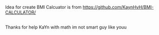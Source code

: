 Idea for create BMI Calcuator is from https://github.com/KaynHvH/BMI-CALCULATOR/ <br><br>

Thanks for help KaYn with math im not smart guy like youu
